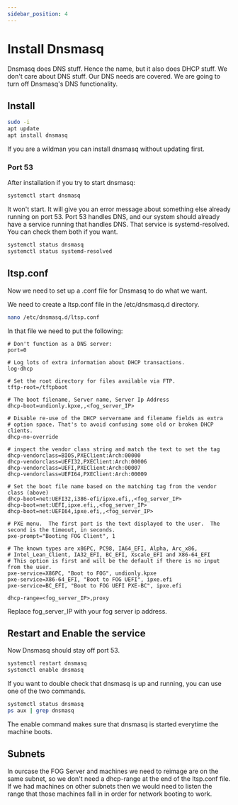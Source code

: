 ```yaml
---
sidebar_position: 4
---
```


# Install Dnsmasq

Dnsmasq does DNS stuff. Hence the name, but it also does DHCP stuff. We don't care about DNS stuff. Our DNS needs are covered. We are going to turn off Dnsmasq's DNS functionality.

## Install

```bash
sudo -i
apt update
apt install dnsmasq
```

If you are a wildman you can install dnsmasq without updating first.

### Port 53

After installation if you try to start dnsmasq:

```bash
systemctl start dnsmasq
```

It won't start. It will give you an error message about something else already running on port 53. Port 53 handles DNS, and our system should already have a service running that handles DNS. That service is systemd-resolved. You can check them both if you want.

```bash
systemctl status dnsmasq
systemctl status systemd-resolved
```

## ltsp.conf

Now we need to set up a .conf file for Dnsmasq to do what we want.

We need to create a ltsp.conf file in the /etc/dnsmasq.d directory.

```bash
nano /etc/dnsmasq.d/ltsp.conf
```

In that file we need to put the following:

```
# Don't function as a DNS server:
port=0

# Log lots of extra information about DHCP transactions.
log-dhcp

# Set the root directory for files available via FTP.
tftp-root=/tftpboot

# The boot filename, Server name, Server Ip Address
dhcp-boot=undionly.kpxe,,<fog_server_IP>

# Disable re-use of the DHCP servername and filename fields as extra
# option space. That's to avoid confusing some old or broken DHCP clients.
dhcp-no-override

# inspect the vendor class string and match the text to set the tag
dhcp-vendorclass=BIOS,PXEClient:Arch:00000
dhcp-vendorclass=UEFI32,PXEClient:Arch:00006
dhcp-vendorclass=UEFI,PXEClient:Arch:00007
dhcp-vendorclass=UEFI64,PXEClient:Arch:00009

# Set the boot file name based on the matching tag from the vendor class (above)
dhcp-boot=net:UEFI32,i386-efi/ipxe.efi,,<fog_server_IP>
dhcp-boot=net:UEFI,ipxe.efi,,<fog_server_IP>
dhcp-boot=net:UEFI64,ipxe.efi,,<fog_server_IP>

# PXE menu.  The first part is the text displayed to the user.  The second is the timeout, in seconds.
pxe-prompt="Booting FOG Client", 1

# The known types are x86PC, PC98, IA64_EFI, Alpha, Arc_x86,
# Intel_Lean_Client, IA32_EFI, BC_EFI, Xscale_EFI and X86-64_EFI
# This option is first and will be the default if there is no input from the user.
pxe-service=X86PC, "Boot to FOG", undionly.kpxe
pxe-service=X86-64_EFI, "Boot to FOG UEFI", ipxe.efi
pxe-service=BC_EFI, "Boot to FOG UEFI PXE-BC", ipxe.efi

dhcp-range=<fog_server_IP>,proxy
```

Replace fog_server_IP with your fog server ip address.

## Restart and Enable the service

Now Dnsmasq should stay off port 53.

```bash
systemctl restart dnsmasq
systemctl enable dnsmasq
```

If you want to double check that dnsmasq is up and running, you can use one of the two commands.

```bash
systemctl status dnsmasq
ps aux | grep dnsmasq
```

The enable command makes sure that dnsmasq is started everytime the machine boots.

## Subnets

In ourcase the FOG Server and machines we need to reimage are on the same subnet, so we don't need a dhcp-range at the end of the ltsp.conf file. If we had machines on other subnets then we would need to listen the range that those machines fall in in order for network booting to work.

